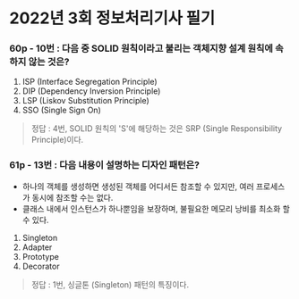 # 2022년 3회 정보처리기사 필기

### 60p - 10번 : 다음 중 SOLID 원칙이라고 불리는 객체지향 설계 원칙에 속하지 않는 것은?  
1. ISP (Interface Segregation Principle)
2. DIP (Dependency Inversion Principle)
3. LSP (Liskov Substitution Principle)
4. SSO (Single Sign On)
> 정답 : 4번, SOLID 원칙의 'S'에 해당하는 것은 SRP (Single Responsibility Principle)이다.

### 61p - 13번 : 다음 내용이 설명하는 디자인 패턴은?  
- 하나의 객체를 생성하면 생성된 객체를 어디서든 참조할 수 있지만, 여러 프로세스가 동시에 참조할 수는 없다.
- 클래스 내에서 인스턴스가 하나뿐임을 보장하며, 불필요한 메모리 낭비를 최소화 할 수 있다.
1. Singleton
2. Adapter
3. Prototype
4. Decorator
> 정답 : 1번, 싱글톤 (Singleton) 패턴의 특징이다.
